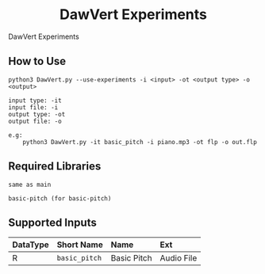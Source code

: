 <div align="center">

# DawVert Experiments
</div>

DawVert Experiments

## How to Use

```
python3 DawVert.py --use-experiments -i <input> -ot <output type> -o <output>

input type: -it 
input file: -i 
output type: -ot 
output file: -o

e.g: 
    python3 DawVert.py -it basic_pitch -i piano.mp3 -ot flp -o out.flp

```

## Required Libraries
```
same as main

basic-pitch (for basic-pitch)
```

## Supported Inputs
| DataType | Short Name | Name | Ext |
| --- | --- | :--- | :--- |
| R | ```basic_pitch``` | Basic Pitch | Audio File |